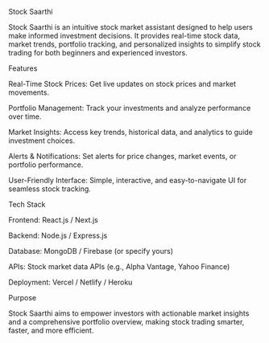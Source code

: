 Stock Saarthi

Stock Saarthi is an intuitive stock market assistant designed to help users make informed investment decisions. It provides real-time stock data, market trends, portfolio tracking, and personalized insights to simplify stock trading for both beginners and experienced investors.

Features

Real-Time Stock Prices: Get live updates on stock prices and market movements.

Portfolio Management: Track your investments and analyze performance over time.

Market Insights: Access key trends, historical data, and analytics to guide investment choices.

Alerts & Notifications: Set alerts for price changes, market events, or portfolio performance.

User-Friendly Interface: Simple, interactive, and easy-to-navigate UI for seamless stock tracking.

Tech Stack

Frontend: React.js / Next.js

Backend: Node.js / Express.js

Database: MongoDB / Firebase (or specify yours)

APIs: Stock market data APIs (e.g., Alpha Vantage, Yahoo Finance)

Deployment: Vercel / Netlify / Heroku

Purpose

Stock Saarthi aims to empower investors with actionable market insights and a comprehensive portfolio overview, making stock trading smarter, faster, and more efficient.
